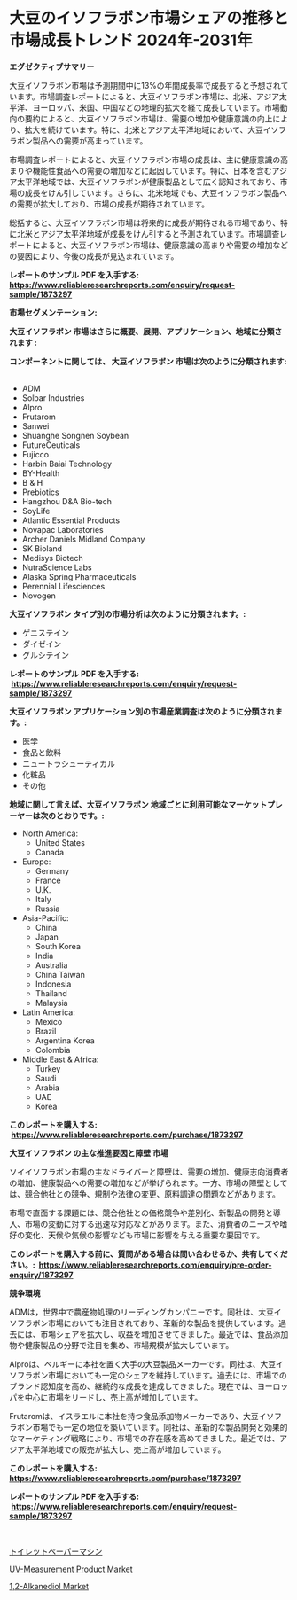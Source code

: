 <p><h1>大豆のイソフラボン市場シェアの推移と市場成長トレンド 2024年-2031年</h1></p><p><strong>エグゼクティブサマリー</strong></p>
<p><p>大豆イソフラボン市場は予測期間中に13%の年間成長率で成長すると予想されています。市場調査レポートによると、大豆イソフラボン市場は、北米、アジア太平洋、ヨーロッパ、米国、中国などの地理的拡大を経て成長しています。市場動向の要約によると、大豆イソフラボン市場は、需要の増加や健康意識の向上により、拡大を続けています。特に、北米とアジア太平洋地域において、大豆イソフラボン製品への需要が高まっています。</p><p>市場調査レポートによると、大豆イソフラボン市場の成長は、主に健康意識の高まりや機能性食品への需要の増加などに起因しています。特に、日本を含むアジア太平洋地域では、大豆イソフラボンが健康製品として広く認知されており、市場の成長をけん引しています。さらに、北米地域でも、大豆イソフラボン製品への需要が拡大しており、市場の成長が期待されています。</p><p>総括すると、大豆イソフラボン市場は将来的に成長が期待される市場であり、特に北米とアジア太平洋地域が成長をけん引すると予測されています。市場調査レポートによると、大豆イソフラボン市場は、健康意識の高まりや需要の増加などの要因により、今後の成長が見込まれています。</p></p>
<p><strong>レポートのサンプル PDF を入手する: <a href="https://www.reliableresearchreports.com/enquiry/request-sample/1873297">https://www.reliableresearchreports.com/enquiry/request-sample/1873297</a></strong></p>
<p><strong>市場セグメンテーション:</strong></p>
<p><strong> 大豆イソフラボン 市場はさらに概要、展開、アプリケーション、地域に分類されます :</strong></p>
<p><strong>コンポーネントに関しては、 大豆イソフラボン 市場は次のように分類されます: &nbsp;</strong></p>
<p><ul><li>ADM</li><li>Solbar Industries</li><li>Alpro</li><li>Frutarom</li><li>Sanwei</li><li>Shuanghe Songnen Soybean</li><li>FutureCeuticals</li><li>Fujicco</li><li>Harbin Baiai Technology</li><li>BY-Health</li><li>B & H</li><li>Prebiotics</li><li>Hangzhou D&A Bio-tech</li><li>SoyLife</li><li>Atlantic Essential Products</li><li>Novapac Laboratories</li><li>Archer Daniels Midland Company</li><li>SK Bioland</li><li>Medisys Biotech</li><li>NutraScience Labs</li><li>Alaska Spring Pharmaceuticals</li><li>Perennial Lifesciences</li><li>Novogen</li></ul></p>
<p><strong> 大豆イソフラボン タイプ別の市場分析は次のように分類されます。:</strong></p>
<p><ul><li>ゲニステイン</li><li>ダイゼイン</li><li>グルシテイン</li></ul></p>
<p><strong>レポートのサンプル PDF を入手する: &nbsp;<a href="https://www.reliableresearchreports.com/enquiry/request-sample/1873297">https://www.reliableresearchreports.com/enquiry/request-sample/1873297</a></strong></p>
<p><strong> 大豆イソフラボン アプリケーション別の市場産業調査は次のように分類されます。:</strong></p>
<p><ul><li>医学</li><li>食品と飲料</li><li>ニュートラシューティカル</li><li>化粧品</li><li>その他</li></ul></p>
<p><strong>地域に関して言えば、大豆イソフラボン 地域ごとに利用可能なマーケットプレーヤーは次のとおりです。:</strong></p>
<p><ul>
    <li>
        North America:
        <ul>
            <li>United States</li>
            <li>Canada</li>
        </ul>
    </li>
    <li>
        Europe:
        <ul>
            <li>Germany</li>
            <li>France</li>
            <li>U.K.</li>
            <li>Italy</li>
            <li>Russia</li>
        </ul>
    </li>
    <li>
        Asia-Pacific:
        <ul>
            <li>China</li>
            <li>Japan</li>
            <li>South Korea</li>
            <li>India</li>
            <li>Australia</li>
            <li>China Taiwan</li>
            <li>Indonesia</li>
            <li>Thailand</li>
            <li>Malaysia</li>
        </ul>
    </li>
    <li>
        Latin America:
        <ul>
            <li>Mexico</li>
            <li>Brazil</li>
            <li>Argentina Korea</li>
            <li>Colombia</li>
        </ul>
    </li>
    <li>
        Middle East & Africa:
        <ul>
            <li>Turkey</li>
            <li>Saudi</li>
            <li>Arabia</li>
            <li>UAE</li>
            <li>Korea</li>
        </ul>
    </li>
    </ul></p>
<p><strong>このレポートを購入する: &nbsp;<a href="https://www.reliableresearchreports.com/purchase/1873297">https://www.reliableresearchreports.com/purchase/1873297</a></strong></p>
<p><strong>大豆イソフラボン の主な推進要因と障壁 市場</strong></p>
<p><p>ソイイソフラボン市場の主なドライバーと障壁は、需要の増加、健康志向消費者の増加、健康製品への需要の増加などが挙げられます。一方、市場の障壁としては、競合他社との競争、規制や法律の変更、原料調達の問題などがあります。</p><p>市場で直面する課題には、競合他社との価格競争や差別化、新製品の開発と導入、市場の変動に対する迅速な対応などがあります。また、消費者のニーズや嗜好の変化、天候や気候の影響なども市場に影響を与える重要な要因です。</p></p>
<p><strong>このレポートを購入する前に、質問がある場合は問い合わせるか、共有してください。:&nbsp; <a href="https://www.reliableresearchreports.com/enquiry/pre-order-enquiry/1873297">https://www.reliableresearchreports.com/enquiry/pre-order-enquiry/1873297</a></strong></p>
<p><strong>競争環境</strong></p>
<p><p>ADMは，世界中で農産物処理のリーディングカンパニーです。同社は、大豆イソフラボン市場においても注目されており、革新的な製品を提供しています。過去には、市場シェアを拡大し、収益を増加させてきました。最近では、食品添加物や健康製品の分野で注目を集め、市場規模が拡大しています。</p><p>Alproは、ベルギーに本社を置く大手の大豆製品メーカーです。同社は、大豆イソフラボン市場においても一定のシェアを維持しています。過去には、市場でのブランド認知度を高め、継続的な成長を達成してきました。現在では、ヨーロッパを中心に市場をリードし、売上高が増加しています。</p><p>Frutaromは、イスラエルに本社を持つ食品添加物メーカーであり、大豆イソフラボン市場でも一定の地位を築いています。同社は、革新的な製品開発と効果的なマーケティング戦略により、市場での存在感を高めてきました。最近では、アジア太平洋地域での販売が拡大し、売上高が増加しています。</p></p>
<p><strong>このレポートを購入する: &nbsp; <a href="https://www.reliableresearchreports.com/purchase/1873297">https://www.reliableresearchreports.com/purchase/1873297</a></strong></p>
<p><strong>レポートのサンプル PDF を入手する: &nbsp;<a href="https://www.reliableresearchreports.com/enquiry/request-sample/1873297">https://www.reliableresearchreports.com/enquiry/request-sample/1873297</a></strong><strong></strong></p>
<p>&nbsp;</p>
<p><p><a href="https://github.com/zjkmgcs938405/Market-Research-Report-List-1/blob/main/12093062609.md">トイレットペーパーマシン</a></p><p><a href="https://github.com/luckyshygirl/Market-Research-Report-List-3/blob/main/uv-measurement-product-market.md">UV-Measurement Product Market</a></p><p><a href="https://github.com/markusgodoy/Market-Research-Report-List-2/blob/main/12-alkanediol-market.md">1,2-Alkanediol Market</a></p></p>